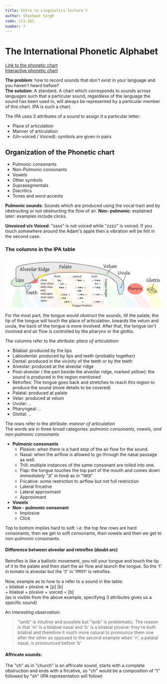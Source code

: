 ```yaml
---
title: Intro to Linguistics lecture 7
author: Shashwat Singh
code: cl1.101
number: 7
---
```


# The International Phonetic Alphabet
[Link to the phonetic chart]({{site.base_url}}/assets/images/itl_lec7_img1.png)  
[Interactive phonetic chart](https://www.ipachart.com/)  


**The problem**: how to record sounds that don't exist in your language and you haven't heard before?  
**The solution**: A standard. A chart which corresponds to sounds across languages such that a particular sound, regardless of the language the sound has been used in, will always be represented by a particular member of this chart. IPA is such a chart.

The IPA uses 3 attributes of a sound to assign it a particular letter:
- Place of articulation
- Manner of articulation
- (Un-voiced / Voiced): symbols are given in pairs

## Organization of the Phonetic chart
- Pulmonic consonants
- Non-Pulmonic consonants
- Vowels
- Other symbols
- Suprasegmentals 
- Diacritics 
- Tones and word accents

**Pulmonic sounds**: Sounds which are produced using the vocal tract and by obstructing or not obstructing the flow of air.
**Non- pulmonic**: explained later: examples include clicks. 

**Unvoiced v/s Voiced**: "ssss" is not voiced while "zzzz" is voiced.
If you touch somewhere around the Adam's apple then a vibration will be felt in the second case.

### The columns in the IPA table

![img-90](/assets/images/itl_lec7_img2.png)

For the most part, the tongue would obstruct the sounds, till the palate, the tip of the tongue will touch the place of articulation. towards the velum and uvula, the back of the tongue is more involved. After that, the tongue isn't involved and air flow is controlled by the pharynx or the glottis.

The columns refer to the attribute: *place of articulation*:
- Bilabial: produced by the lips
- Labiodental: produced by lips and teeth (probably together)
- Dental: produced in the vicinity of the teeth or by the teeth
- Alveolar: produced at the alveolar ridge
- Post-alveolar ( the part beside the alveolar ridge, marked yellow): the sound is produced in the region mentioned
- Retroflex: The tongue goes back and stretches to reach this region to produce the sound (more details to be covered)
- Palatal: produced at palate
- Velar: produced at velum
- Uvular: ..
- Pharyngeal: .. 
- Glottal: ..


The rows refer to the attribute: *manner of articulation*  
The words are in three broad categories: *pulmonic consonants, vowels, and non-pulmonic consonants*
- **Pulmonic consonants**
    - Plosive: when there is a hard stop of the air flow for the sound.
    - Nasal: when the airflow is allowed to go through the nasal passage as well.
    - Trill: multiple instances of the same consonant are rolled into one.
	- Flap: the tongue touches the top part of the mouth and comes down
	  *immediately* "ड़" in hindi as in "पहाड़"
    - Fricative: some restriction to airflow but not full restriction
    - Lateral fricative
    - Lateral approximant
    - Approximant
- **Vowels**
- **Non - pulmonic consonant**
    - Implosive
    - Click

Top to bottom implies hard to soft: i.e. the top few rows are hard consonants, then we get to soft consonants, then vowels and then we get to non-pulmonic consonants.

#### Difference between alveolar and retroflex (doubt arc) 
Retroflex is like a ballistic movement, you roll your tongue and touch the tip
of it to the palate and then start the air flow and launch the tongue. So the
't' in tomato is alveolar but the 'ट' in 'टमाटर' is retroflex.

Now, example as to how to a refer to a sound in the table:    
    + bilabial + plosive => \[p\] \[b\]  
    + bilabial + plosive + voiced = \[b\]  
(as is visible from the above example, specifying 3 attributes gives us a specific sound)

An interesting observation:  
> "lamb" is intuitive and possible but "lanb" is problematic. The reason is
> that 'm' is a bilabial nasal and 'b' is a bilabial plosive: they're both
> bilabial and therefore it much more natural to pronounce them one after the
> other as opposed to the second example when 'n', a palatal nasal, is
> pronounced before 'b'

#### Affricate sounds:
The "ch" as in "church" is an affricate sound, starts with a complete
obstruction and ends with a fricative, so "ch" would be a composition of "t"
followed by "sh" (IPA representation will follow) 
